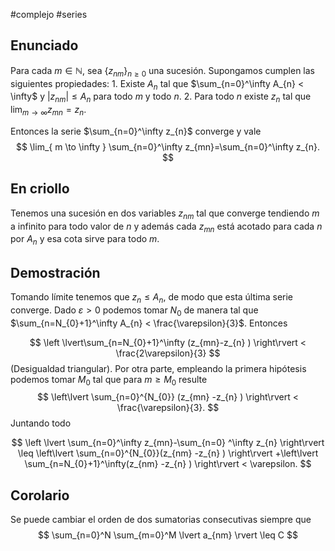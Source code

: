 #complejo #series 
## Enunciado

Para cada $m \in \mathbb{N}$, sea $\{ z_{nm} \}_{n\geq 0}$ una sucesión. Supongamos cumplen las siguientes propiedades:
    1. Existe $A_{n}$ tal que $\sum_{n=0}^\infty A_{n} < \infty$ y $\lvert z_{nm} \rvert \leq A_{n}$ para todo $m$ y todo $n$.
    2. Para todo $n$ existe $z_{n}$ tal que $\lim_{ m \to \infty }z_{mn}=z_{n}$.

Entonces la serie $\sum_{n=0}^\infty z_{n}$ converge y vale
$$
\lim_{ m \to \infty } \sum_{n=0}^\infty z_{mn}=\sum_{n=0}^\infty z_{n}. 
$$

## En criollo

Tenemos una sucesión en dos variables ${z_{nm}}$ tal que  converge tendiendo $m$ a infinito para todo valor de ${n}$ y además cada $z_{mn}$ está acotado para cada $n$ por $A_{n}$ y esa cota sirve para todo $m$.

## Demostración

Tomando límite tenemos que $z_{n} \leq A_{n}$, de modo que esta última serie converge. Dado $\varepsilon >0$ podemos tomar $N_{0}$ de manera tal que $\sum_{n=N_{0}+1}^\infty A_{n} < \frac{\varepsilon}{3}$. Entonces

$$
\left \lvert\sum_{n=N_{0}+1}^\infty (z_{mn}-z_{n} )  \right\rvert 
< \frac{2\varepsilon}{3}
$$
(Desigualdad triangular).  Por otra parte, empleando la primera hipótesis podemos tomar $M_{0}$ tal que para $m\geq M_{0}$ resulte
$$
\left\lvert  \sum_{n=0}^{N_{0}} (z_{mn} -z_{n}  ) \right\rvert < \frac{\varepsilon}{3}.
$$
Juntando todo

$$
\left \lvert  \sum_{n=0}^\infty z_{mn}-\sum_{n=0} ^\infty z_{n}  \right\rvert \leq \left\lvert  \sum_{n=0}^{N_{0}}(z_{nm} -z_{n}  )  \right\rvert +\left\lvert  \sum_{n=N_{0}+1}^\infty(z_{nm} -z_{n}  )  \right\rvert < \varepsilon.
$$

## Corolario

Se puede cambiar el orden de dos sumatorias consecutivas siempre que
$$
\sum_{n=0}^N \sum_{m=0}^M \lvert a_{nm}  \rvert \leq C
$$









